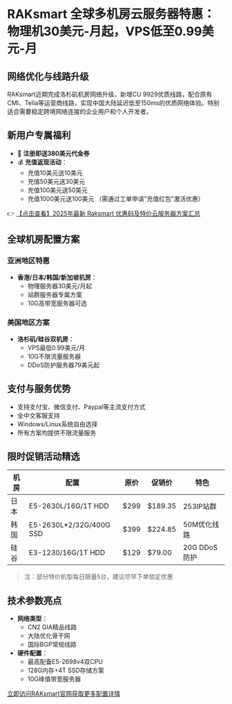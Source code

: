 # RAKsmart 全球多机房云服务器特惠：物理机30美元-月起，VPS低至0.99美元-月

## 网络优化与线路升级
RAKsmart近期完成洛杉矶机房网络升级，新增CU 9929优质线路，配合原有CMI、Telia等运营商线路，实现中国大陆延迟低至150ms的优质网络体验。特别适合需要稳定跨境网络连接的企业用户和个人开发者。

## 新用户专属福利
- 🎁 **注册即送380美元代金券**
- 💰 **充值返现活动**：
  - 充值10美元送10美元
  - 充值50美元送30美元
  - 充值100美元送50美元
  - 充值1000美元送100美元
（需通过工单申请"充值红包"激活优惠）

👉 [【点击查看】2025年最新 Raksmart 优惠码及特价云服务器方案汇总](https://bit.ly/raksmart)

## 全球机房配置方案
### 亚洲地区特惠
- **香港/日本/韩国/新加坡机房**：
  - 物理服务器30美元/月起
  - 站群服务器专属方案
  - 10G高带宽服务器可选

### 美国地区方案
- **洛杉矶/硅谷双机房**：
  - VPS最低0.99美元/月
  - 10G不限流量服务器
  - DDoS防护服务器79美元起

## 支付与服务优势
- 支持支付宝、微信支付、Paypal等主流支付方式
- 全中文客服支持
- Windows/Linux系统自由选择
- 所有方案均提供不限流量服务

## 限时促销活动精选
| 机房 | 配置 | 原价 | 促销价 | 特色 |
|------|------|------|-------|------|
| 日本 | E5-2630L/16G/1T HDD | $299 | $189.35 | 253IP站群 |
| 韩国 | E5-2630L*2/32G/400G SSD | $399 | $224.85 | 50M优化线路 |
| 硅谷 | E3-1230/16G/1T HDD | $129 | $79.00 | 20G DDoS防护 |

> 注：部分特价机型每日限量5台，建议尽早下单锁定优惠

## 技术参数亮点
- **网络类型**：
  - CN2 GIA精品线路
  - 大陆优化骨干网
  - 国际BGP常规线路
- **硬件配置**：
  - 最高配备E5-2698v4双CPU
  - 128G内存+4T SSD存储方案
  - 10G峰值带宽服务器

[立即访问RAKsmart官网获取更多配置详情](https://bit.ly/raksmart)